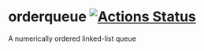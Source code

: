 # orderqueue  [![Actions Status](https://github.com/Fullaxx/orderqueue/workflows/CI/badge.svg)](https://github.com/Fullaxx/orderqueue/actions)
A numerically ordered linked-list queue
